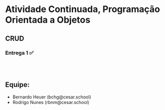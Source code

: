 # Atividade Continuada, Programação Orientada a Objetos


## CRUD

### Entrega 1 ✅

<br>
<br>

## Equipe:
<ul>
  <li>Bernardo Heuer (bchg@cesar.school)</li>
  <li>Rodrigo Nunes (rbnm@cesar.school)</li>
</ul>
